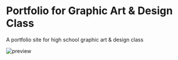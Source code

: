 # Portfolio for Graphic Art & Design Class
A portfolio site for high school graphic art &amp; design class

![preview](./images/site_preview.png)
